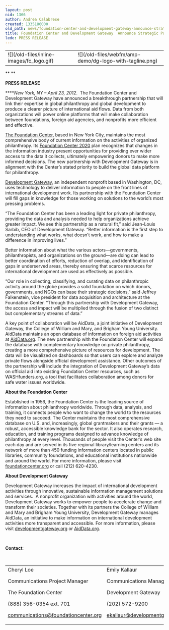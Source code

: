 ```yaml
---
layout: post
nid: 1366
author: Andrea Calabrese
created: 1335186000
old_path: news/foundation-center-and-development-gateway-announce-strategic-partnership
title: Foundation Center and Development Gateway  Announce Strategic Partnership
lede: PRESS RELEASE
---
```


<table align="center" border="0" style="width:100%;"><tbody><tr><td>![](/old-files/inline-images/fc_logo.gif)

</td><td>![](/old-files/webfm/amp-demo/dg-logo-with-tagline.png)

</td></tr></tbody></table>**
**

**PRESS RELEASE**

*****New York, NY – April 23, 2012*.  The Foundation Center and Development Gateway have announced a breakthrough partnership that will link their expertise in global philanthropy and global development to produce a clearer picture of international aid flows. Data from both organizations will power online platforms that will make collaboration between foundations, foreign aid agencies, and nonprofits more efficient and effective.

[The Foundation Center](http://foundationcenter.org/educationexcellence/), based in New York City, maintains the most comprehensive body of current information on the activities of organized philanthropy. Its [Foundation Center 2020](http://2020.foundationcenter.org/) plan recognizes that changes in the information industry present opportunities for providing ever wider access to the data it collects, ultimately empowering donors to make more informed decisions. The new partnership with Development Gateway is in alignment with the Center’s stated priority to build the global data platform for philanthropy.

[Development Gateway](/), an independent nonprofit based in Washington, DC, uses technology to deliver information to people on the front lines of international development work. Its partnership with the Foundation Center will fill gaps in knowledge for those working on solutions to the world’s most pressing problems.

“The Foundation Center has been a leading light for private philanthropy, providing the data and analysis needed to help organizations achieve greater impact. We see this partnership as a natural fit,” said Jean-Louis Sarbib, CEO of Development Gateway. “Better information is the first step to understanding what works, what doesn’t work, and how to make a difference in improving lives.”

Better information about what the various actors—governments, philanthropists, and organizations on the ground—are doing can lead to better coordination of efforts, reduction of overlap, and identification of gaps in underserved areas, thereby ensuring that scarce resources for international development are used as effectively as possible.

“Our role in collecting, classifying, and curating data on philanthropic activity around the globe provides a solid foundation on which donors, governments, and NGOs can base their strategic decisions,” said Jeffrey Falkenstein, vice president for data acquisition and architecture at the Foundation Center. “Through this partnership with Development Gateway, the access and impact will be multiplied through the fusion of two distinct but complementary streams of data.”

A key point of collaboration will be AidData, a joint initiative of Development Gateway, the College of William and Mary, and Brigham Young University. AidData maintains an open database of information on foreign aid activities at [AidData.org](http://www.aiddata.org/). The new partnership with the Foundation Center will expand the database with complementary knowledge on private philanthropy, creating a more comprehensive picture of resources for development. The data will be visualized on dashboards so that users can explore and analyze private flows alongside official development assistance. Other outcomes of the partnership will include the integration of Development Gateway’s data on official aid into existing Foundation Center resources, such as WASHfunders.org, a tool that facilitates collaboration among donors for safe water issues worldwide.

**About the Foundation Center**

Established in 1956, the Foundation Center is the leading source of information about philanthropy worldwide. Through data, analysis, and training, it connects people who want to change the world to the resources they need to succeed. The Center maintains the most comprehensive database on U.S. and, increasingly, global grantmakers and their grants — a robust, accessible knowledge bank for the sector. It also operates research, education, and training programs designed to advance knowledge of philanthropy at every level. Thousands of people visit the Center’s web site each day and are served in its five regional library/learning centers and its network of more than 450 funding information centers located in public libraries, community foundations, and educational institutions nationwide and around the world. For more information, please visit [foundationcenter.org](http://foundationcenter.org/) or call (212) 620-4230.

**About Development Gateway**

Development Gateway increases the impact of international development activities through innovative, sustainable information management solutions and services.  A nonprofit organization with activities around the world, Development Gateway works to empower people to accelerate change and transform their societies. Together with its partners the College of William and Mary and Brigham Young University, Development Gateway manages AidData, an initiative to make information on international development activities more transparent and accessible. For more information, please visit [developmentgateway.org](/) or [AidData.org](http://www.aiddata.org/).

 

**Contact**:

 

<table align="center" border="0" style="width:100%;"><tbody><tr><td>Cheryl Loe 

Communications Project Manager

The Foundation Center

(888) 356-0354 ext. 701

[communications@foundationcenter.org](mailto:communications@foundationcenter.org)

</td><td>Emily Kallaur

Communications Manager

Development Gateway

(202) 572-9200

[ekallaur@developmentgateway.org](mailto:ekallaur@developmentgateway.org)

</td></tr></tbody></table> 
